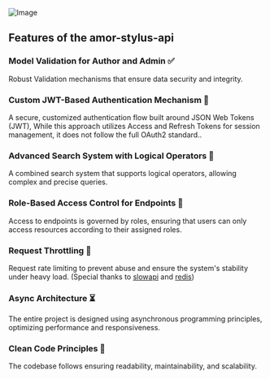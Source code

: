 ![Image](https://github.com/user-attachments/assets/dfe9abf6-5fff-454f-9c67-34c2e466d8a6)

## Features of the amor-stylus-api

### Model Validation for Author and Admin ✅
Robust Validation mechanisms that ensure data security and integrity.

### Custom JWT-Based Authentication Mechanism 🔐
A secure, customized authentication flow built around JSON Web Tokens (JWT), While this approach utilizes Access and Refresh Tokens for session management, it does not follow the full OAuth2 standard..

### Advanced Search System with Logical Operators 🔎
A combined search system that supports logical operators, allowing complex and precise queries.

### Role-Based Access Control for Endpoints 👨
Access to endpoints is governed by roles, ensuring that users can only access resources according to their assigned roles.

### Request Throttling 🤫
Request rate limiting to prevent abuse and ensure the system's stability under heavy load. (Special thanks to [slowapi](https://github.com/laurentS/slowapi) and [redis](https://github.com/redis/redis))

### Async Architecture ⏳
The entire project is designed using asynchronous programming principles, optimizing performance and responsiveness.

### Clean Code Principles 🧹
The codebase follows ensuring readability, maintainability, and scalability.
